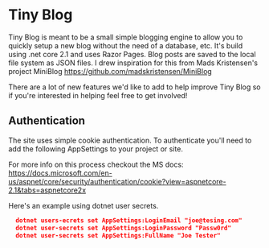 # Tiny Blog
Tiny Blog is meant to be a small simple blogging engine to allow you to quickly setup a new blog without the need of a database, etc.
It's build using .net core 2.1 and uses Razor Pages.
Blog posts are saved to the local file system as JSON files. I drew inspiration for this from Mads Kristensen's project 
MiniBlog https://github.com/madskristensen/MiniBlog

There are a lot of new features we'd like to add to help improve Tiny Blog so if you're interested in helping feel free to get involved!


## Authentication
The site uses simple cookie authentication. To authenticate you'll need to add the following AppSettings to your project or site.

For more info on this process checkout the MS docs: https://docs.microsoft.com/en-us/aspnet/core/security/authentication/cookie?view=aspnetcore-2.1&tabs=aspnetcore2x


Here's an example using dotnet user secrets.
```json
  dotnet users-ecrets set AppSettings:LoginEmail "joe@tesing.com"
  dotnet user-secrets set AppSettings:LoginPassword "Passw0rd"
  dotnet user-secrets set AppSettings:FullName "Joe Tester"
```